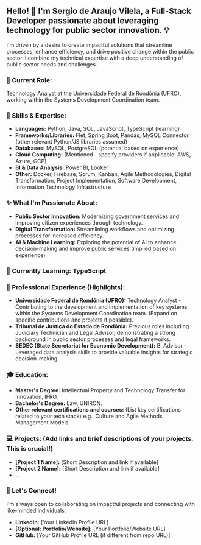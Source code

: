 ## Hello! 👋 I'm Sergio de Araujo Vilela, a Full-Stack Developer passionate about leveraging technology for public sector innovation. 💡

I'm driven by a desire to create impactful solutions that streamline processes, enhance efficiency, and drive positive change within the public sector.  I combine my technical expertise with a deep understanding of public sector needs and challenges.

### 💼 Current Role:

Technology Analyst at the Universidade Federal de Rondônia (UFRO), working within the Systems Development Coordination team.

### 🚀 Skills & Expertise:

* **Languages:** Python, Java, SQL, JavaScript, TypeScript (learning)
* **Frameworks/Libraries:** Flet, Spring Boot, Pandas, MySQL Connector (other relevant Python/JS libraries assumed)
* **Databases:** MySQL, PostgreSQL (potential based on experience)
* **Cloud Computing:**  (Mentioned - specify providers if applicable: AWS, Azure, GCP)
* **BI & Data Analysis:** Power BI, Looker
* **Other:** Docker, Firebase, Scrum, Kanban, Agile Methodologies, Digital Transformation, Project Implementation, Software Development, Information Technology Infrastructure

### ✨  What I'm Passionate About:

* **Public Sector Innovation:** Modernizing government services and improving citizen experiences through technology.
* **Digital Transformation:**  Streamlining workflows and optimizing processes for increased efficiency.
* **AI & Machine Learning:** Exploring the potential of AI to enhance decision-making and improve public services (implied based on experience).

### 🌱  Currently Learning: TypeScript


### 💼 Professional Experience (Highlights):

* **Universidade Federal de Rondônia (UFRO):** Technology Analyst - Contributing to the development and implementation of key systems within the Systems Development Coordination team.  (Expand on specific contributions and projects if possible).
* **Tribunal de Justiça do Estado de Rondônia:**  Previous roles including Judiciary Technician and Legal Advisor, demonstrating a strong background in public sector processes and legal frameworks.
* **SEDEC (State Secretariat for Economic Development):** BI Advisor - Leveraged data analysis skills to provide valuable insights for strategic decision-making.


### 🎓 Education:

* **Master's Degree:** Intellectual Property and Technology Transfer for Innovation, IFRO.
* **Bachelor's Degree:** Law, UNIRON.
* **Other relevant certifications and courses:**  (List key certifications related to your tech stack)  e.g.,  Culture and Agile Methods, Management Models


### 💻 Projects: (Add links and brief descriptions of your projects. This is crucial!)

* **[Project 1 Name]:** [Short Description and link if available]
* **[Project 2 Name]:** [Short Description and link if available]
* ...


### 🤝 Let's Connect!

I'm always open to collaborating on impactful projects and connecting with like-minded individuals.

* **LinkedIn:** [Your LinkedIn Profile URL]
* **[Optional: Portfolio/Website]:** [Your Portfolio/Website URL]
* **GitHub:** [Your GitHub Profile URL (if different from repo URL)]
